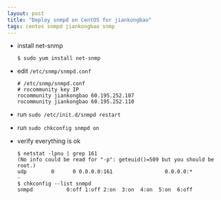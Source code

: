 ```yaml
---
layout: post
title: "Deploy snmpd on CentOS for jiankongbao"
tags: centos snmpd jiankongbao snmp
---
```


* install net-snmp

      $ sudo yum install net-snmp

* edit `/etc/snmp/snmpd.conf`

      # /etc/snmp/snmpd.conf
      # rocommunity key IP
      rocommunity jiankongbao 60.195.252.107
      rocommunity jiankongbao 60.195.252.110

* run `sudo /etc/init.d/snmpd restart`
* run `sudo chkconfig snmpd on`
* verify everything is ok

      $ netstat -lpnu | grep 161
      (No info could be read for "-p": geteuid()=509 but you should be root.)
      udp        0      0 0.0.0.0:161                 0.0.0.0:*                               -
      $ chkconfig --list snmpd
      snmpd           0:off 1:off 2:on  3:on  4:on  5:on  6:off


